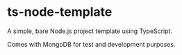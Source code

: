 # ts-node-template
A simple, bare Node.js project template using TypeScript.

Comes with MongoDB for test and development purposes.

